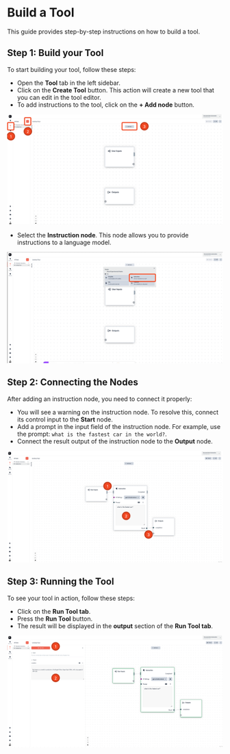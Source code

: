 # Build a Tool

This guide provides step-by-step instructions on how to build a tool.

## Step 1: Build your Tool

To start building your tool, follow these steps:

- Open the **Tool** tab in the left sidebar.
- Click on the **Create Tool** button. This action will create a new tool that you can edit in the tool editor.
- To add instructions to the tool, click on the **+ Add node** button.

![Tool Editor Interface](./images/tool-editor-interface.png)

- Select the **Instruction node**. This node allows you to provide instructions to a language model.

![Tool Editor Interface](./images/node-select-instruction.png)

## Step 2: Connecting the Nodes

After adding an instruction node, you need to connect it properly:

- You will see a warning on the instruction node. To resolve this, connect its control input to the **Start** node.
- Add a prompt in the input field of the instruction node. For example, use the prompt: `what is the fastest car in the world?`.
- Connect the result output of the instruction node to the **Output** node.

![Image Placeholder](./images/connect-nodes.png)

## Step 3: Running the Tool

To see your tool in action, follow these steps:

- Click on the **Run Tool tab**.
- Press the **Run Tool** button.
- The result will be displayed in the **output** section of the **Run Tool tab**.

![Image Placeholder: Running the Tool](./images/run-tool.png)
